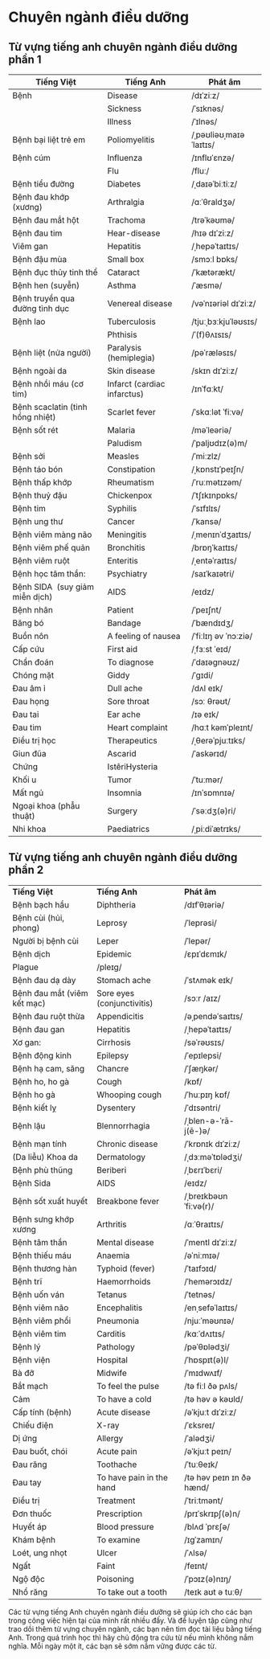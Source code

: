 # Chuyên ngành điều dưỡng

## Từ vựng tiếng anh chuyên ngành điều dưỡng phần 1

| **Tiếng Việt**                   | **Tiếng Anh**               | **Phát âm**            |
|----------------------------------|-----------------------------|------------------------|
| Bệnh                             | Disease                     | /dɪˈziːz/              |
|                                  | Sickness                    | /ˈsɪknəs/              |
|                                  | Illness                     | /ˈɪlnəs/               |
| Bệnh bại liệt trẻ em             | Poliomyelitis               | /ˌpəʊliəʊˌmaɪəˈlaɪtɪs/ |
| Bệnh cúm                         | Influenza                   | /ɪnflʊˈɛnzə/           |
|                                  | Flu                         | /fluː/                 |
| Bệnh tiểu đường                  | Diabetes                    | /ˌdaɪəˈbiːtiːz/        |
| Bệnh đau khớp (xương)            | Arthralgia                  | /ɑːˈθraldʒə/           |
| Bệnh đau mắt hột                 | Trachoma                    | /trəˈkəʊmə/            |
| Bệnh đau tim                     | Hear-disease                | /hɪə dɪˈziːz/          |
| Viêm gan                         | Hepatitis                   | /ˌhepəˈtaɪtɪs/         |
| Bệnh đậu mùa                     | Small box                   | /smɔːl bɒks/           |
| Bệnh đục thủy tinh thể           | Cataract                    | /ˈkætərækt/            |
| Bệnh hen (suyễn)                 | Asthma                      | /ˈæsmə/                |
| Bệnh truyền qua đường tình dục   | Venereal disease            | /vəˈnɪəriəl dɪˈziːz/   |
| Bệnh lao                         | Tuberculosis                | /tjuːˌbɜːkjuˈləʊsɪs/   |
|                                  | Phthisis                    | /ˈ(f)θʌɪsɪs/           |
| Bệnh liệt (nửa người)            | Paralysis (hemiplegia)      | /pəˈræləsɪs/           |
| Bệnh ngoài da                    | Skin disease                | /skɪn dɪˈziːz/         |
| Bệnh nhồi máu (cơ tim)           | Infarct (cardiac infarctus) | /ɪnˈfɑːkt/             |
| Bệnh scaclatin (tinh hồng nhiệt) | Scarlet fever               | /ˈskɑːlət ˈfiːvə/      |
| Bệnh sốt rét                     | Malaria                     | /məˈleəriə/            |
|                                  | Paludism                    | /ˈpaljʊdɪz(ə)m/        |
| Bệnh sởi                         | Measles                     | /ˈmiːzlz/              |
| Bệnh táo bón                     | Constipation                | /ˌkɒnstɪˈpeɪʃn/        |
| Bệnh thấp khớp                   | Rheumatism                  | /ˈruːmətɪzəm/          |
| Bệnh thuỷ đậu                    | Chickenpox                  | /ˈtʃɪkɪnpɒks/          |
| Bệnh tim                         | Syphilis                    | /ˈsɪfɪlɪs/             |
| Bệnh ung thư                     | Cancer                      | /ˈkansə/               |
| Bệnh viêm màng não               | Meningitis                  | /ˌmenɪnˈdʒaɪtɪs/       |
| Bệnh viêm phế quản               | Bronchitis                  | /brɒŋˈkaɪtɪs/          |
| Bệnh viêm ruột                   | Enteritis                   | /ˌentəˈraɪtɪs/         |
| Bệnh học tâm thần:               | Psychiatry                  | /saɪˈkaɪətri/          |
| Bệnh SIDA  (suy giảm miễn dịch)  | AIDS                        | /eɪdz/                 |
| Bệnh nhân                        | Patient                     | /ˈpeɪʃnt/              |
| Băng bó                          | Bandage                     | /ˈbændɪdʒ/             |
| Buồn nôn                         | A feeling of nausea         | /ˈfiːlɪŋ əv ˈnɔːziə/   |
| Cấp cứu                          | First aid                   | /ˌfɜːst ˈeɪd/          |
| Chẩn đoán                        | To diagnose                 | /ˈdaɪəɡnəʊz/           |
| Chóng mặt                        | Giddy                       | /ˈɡɪdi/                |
| Đau âm ỉ                         | Dull ache                   | /dʌl eɪk/              |
| Đau họng                         | Sore throat                 | /sɔː θrəʊt/            |
| Đau tai                          | Ear ache                    | /ɪə eɪk/               |
| Đau tim                          | Heart complaint             | /hɑːt kəmˈpleɪnt/      |
| Điều trị học                     | Therapeutics                | /ˌθerəˈpjuːtɪks/       |
| Giun đũa                         | Ascarid                     | /ˈaskərɪd/             |
| Chứng                            | IstêriHysteria              |                        |
| Khối u                           | Tumor                       | /ˈtuːmər/              |
| Mất ngủ                          | Insomnia                    | /ɪnˈsɒmnɪə/            |
| Ngoại khoa (phẫu thuật)          | Surgery                     | /ˈsəːdʒ(ə)ri/          |
| Nhi khoa                         | Paediatrics                 | /ˌpiːdiˈætrɪks/        |

## Từ vựng tiếng anh chuyên ngành điều dưỡng phần 2

|   |   |   |
|---|---|---|
|**Tiếng Việt**|**Tiếng Anh**|**Phát âm**|
|Bệnh bạch hầu|Diphtheria|/dɪfˈθɪəriə/|
|Bệnh cùi (hủi, phong)|Leprosy|/ˈleprəsi/|
|Người bị bệnh cùi|Leper|/ˈlepər/|
|Bệnh dịch|Epidemic|/ɛpɪˈdɛmɪk/|
|Plague|/pleɪɡ/|
|Bệnh đau dạ dày|Stomach ache|/ˈstʌmək eɪk/|
|Bệnh đau mắt (viêm kết mạc)|Sore eyes (conjunctivitis)|/sɔːr /aɪz/|
|Bệnh đau ruột thừa|Appendicitis|/əˌpendəˈsaɪtɪs/|
|Bệnh đau gan|Hepatitis|/ˌhepəˈtaɪtɪs/|
|Xơ gan:|Cirrhosis|/səˈrəʊsɪs/|
|Bệnh động kinh|Epilepsy|/ˈepɪlepsi/|
|Bệnh hạ cam, săng|Chancre|/ˈʃæŋkər/|
|Bệnh ho, ho gà|Cough|/kɒf/|
|Bệnh ho gà|Whooping cough|/ˈhuːpɪŋ kɒf/|
|Bệnh kiết lỵ|Dysentery|/ˈdɪsəntri/|
|Bệnh lậu|Blennorrhagia|/ˌblen-ə-ˈrā-j(ē-)ə/|
|Bệnh mạn tính|Chronic disease|/ˈkrɒnɪk dɪˈziːz/|
|(Da liễu) Khoa da|Dermatology|/ˌdɜːməˈtɒlədʒi/|
|Bệnh phù thũng|Beriberi|/ˌbɛrɪˈbɛri/|
|Bệnh Sida|AIDS|/eɪdz/|
|Bệnh sốt xuất huyết|Breakbone fever|/ˌbreɪkbəʊn ˈfiːvə(r)/|
|Bệnh sưng khớp xương|Arthritis|/ɑːˈθraɪtɪs/|
|Bệnh tâm thần|Mental disease|/ˈmentl dɪˈziːz/|
|Bệnh thiếu máu|Anaemia|/əˈniːmɪə/|
|Bệnh thương hàn|Typhoid (fever)|/ˈtaɪfɔɪd/|
|Bệnh trĩ|Haemorrhoids|/ˈhemərɔɪdz/|
|Bệnh uốn ván|Tetanus|/ˈtetnəs/|
|Bệnh viêm não|Encephalitis|/enˌsefəˈlaɪtɪs/|
|Bệnh viêm phổi|Pneumonia|/njuːˈməʊnɪə/|
|Bệnh viêm tim|Carditis|/kɑːˈdʌɪtɪs/|
|Bệnh lý|Pathology|/pəˈθɒlədʒi/|
|Bệnh viện|Hospital|/ˈhɒspɪt(ə)l/|
|Bà đỡ|Midwife|/ˈmɪdwʌɪf/|
|Bắt mạch|To feel the pulse|/tə fiːl ðə pʌls/|
|Cảm|To have a cold|/tə həv ə kəʊld/|
|Cấp tính (bệnh)|Acute disease|/əˈkjuːt dɪˈziːz/|
|Chiếu điện|X-ray|/ˈɛksreɪ/|
|Dị ứng|Allergy|/ˈalədʒi/|
|Đau buốt, chói|Acute pain|/əˈkjuːt peɪn/|
|Đau răng|Toothache|/ˈtuːθeɪk/|
|Đau tay|To have pain in the hand|/tə həv peɪn ɪn ðə hænd/|
|Điều trị|Treatment|/ˈtriːtmənt/|
|Đơn thuốc|Prescription|/prɪˈskrɪpʃ(ə)n/|
|Huyết áp|Blood pressure|/blʌd ˈprɛʃə/|
|Khám bệnh|To examine|/ɪɡˈzamɪn/|
|Loét, ung nhọt|Ulcer|/ˈʌlsə/|
|Ngất|Faint|/feɪnt/|
|Ngộ độc|Poisoning|/ˈpɔɪz(ə)nɪŋ/|
|Nhổ răng|To take out a tooth|/teɪk aʊt ə tuːθ/|

Các từ vựng tiếng Anh chuyên ngành điều dưỡng sẽ giúp ích cho các bạn trong công việc hiện tại của mình rất nhiều đấy. Và để luyện tập cũng như trao dồi thêm từ vựng chuyên ngành, các bạn nên tìm đọc tài liệu bằng tiếng Anh. Trong quá trình học thì hãy chủ động tra cứu từ nếu mình không nắm nghĩa. Mỗi ngày một ít, các bạn sẽ sớm nắm vững được các từ.
